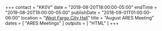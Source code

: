+++
contact = "KK0V"
date = "2019-08-20T18:00:00-05:00"
endTime = "2019-08-20T19:00:00-05:00"
publishDate = "2018-09-01T01:00:00-06:00"
location = "[West Fargo City Hall](/places/west-fargo-city-hall/)"
title = "August ARES Meeting"
dates = [ "ARES Meetings" ]
outputs = [ "HTML" ]
+++
